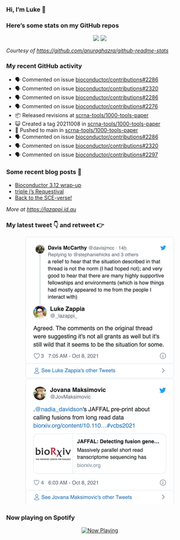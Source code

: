 
<!-- README.md is generated from README.Rmd. Please edit that file -->

### Hi, I’m Luke 👋

<!--
**lazappi/lazappi** is a ✨ _special_ ✨ repository because its `README.md` (this file) appears on your GitHub profile.

Here are some ideas to get you started:

- 🔭 I’m currently working on ...
- 🌱 I’m currently learning ...
- 👯 I’m looking to collaborate on ...
- 🤔 I’m looking for help with ...
- 💬 Ask me about ...
- 📫 How to reach me: ...
- 😄 Pronouns: ...
- ⚡ Fun fact: ...
-->

### Here’s some stats on my GitHub repos

<p align="center">

<img src="https://github-readme-stats.vercel.app/api?username=lazappi&count_private=true&show_icons=true&theme=buefy&hide_title=True">
<img src="https://github-readme-stats.vercel.app/api/top-langs/?username=lazappi&hide=html&theme=buefy&layout=compact">

</p>

*Courtesy of <https://github.com/anuraghazra/github-readme-stats>*

### My recent GitHub activity

  - 🗣 Commented on issue
    [bioconductor/contributions\#2286](https://github.com/bioconductor/contributions#2286)
  - 🗣 Commented on issue
    [bioconductor/contributions\#2320](https://github.com/bioconductor/contributions#2320)
  - 🗣 Commented on issue
    [bioconductor/contributions\#2286](https://github.com/bioconductor/contributions#2286)
  - 🗣 Commented on issue
    [bioconductor/contributions\#2276](https://github.com/bioconductor/contributions#2276)
  - 📦 Released revisions at
    [scrna-tools/1000-tools-paper](https://github.com/scrna-tools/1000-tools-paper)
  - 😺 Created a tag 20211008 in
    [scrna-tools/1000-tools-paper](https://github.com/scrna-tools/1000-tools-paper)
  - 📨 Pushed to main in
    [scrna-tools/1000-tools-paper](https://github.com/scrna-tools/1000-tools-paper)
  - 🗣 Commented on issue
    [bioconductor/contributions\#2286](https://github.com/bioconductor/contributions#2286)
  - 🗣 Commented on issue
    [bioconductor/contributions\#2320](https://github.com/bioconductor/contributions#2320)
  - 🗣 Commented on issue
    [bioconductor/contributions\#2297](https://github.com/bioconductor/contributions#2297)

### Some recent blog posts 📝

  - [Bioconductor 3.12
    wrap-up](https://lazappi.id.au/post/2020-10-30-bioconductor-3-12-wrap-up/)
  - [triple j’s
    Requestival](https://lazappi.id.au/post/2020-07-11-requestival/)
  - [Back to the
    SCE-verse\!](https://lazappi.id.au/post/2020-05-12-back-to-the-sce-verse/)

*More at <https://lazappi.id.au>*

### My latest tweet 👇 and retweet 👉


<p align="center">

<a href="https://twitter.com/_lazappi_/status/1446371201266430018">
<img src="https://github.com/lazappi/lazappi/raw/master/README_files/figure-gfm/tweets-1.png" width="400">
</a> <a href="https://twitter.com/_lazappi_/status/1446371683842076692">
<img src="https://github.com/lazappi/lazappi/raw/master/README_files/figure-gfm/tweets-2.png" width="400">
</a>

</p>

### Now playing on Spotify

<p align="center">

<a href="https://now-playing-profile.lazappi.vercel.app/now-playing?open">
<img src="https://now-playing-profile.lazappi.vercel.app/now-playing" width="256" height="64" alt="Now Playing">
</a>

</p>
